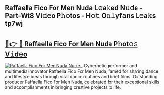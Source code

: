 ## Raffaella Fico For Men Nuda L𝚎a𝚔ed N𝚞𝚍e - Part-Wt8 Vi𝚍𝚎o P𝚑𝚘tos - H𝚘𝚝 O𝚗𝚕yf𝚊ns L𝚎a𝚔s tp7wj

# <h2><a href="http://kfeszr.oniu.top/?m=Raffaella+Fico+For+Men+Nuda">🔗👉 🔴 Raffaella Fico For Men Nuda P𝚑ot𝚘𝚜 V𝚒d𝚎o</a></h2>

[![Raffaella Fico For Men Nuda Nu𝚍e𝚜](https://i.imgur.com/0qMVB7G.gif)](http://kfeszr.oniu.top/?m=Raffaella+Fico+For+Men+Nuda)
Cybernetic performer and multimedia innovator Raffaella Fico For Men Nuda, famed for sharing dance and lifestyle ideas through viral dance routines and brief films. Outstanding producer Raffaella Fico For Men Nuda, celebrated for their exceptional skills and accomplishments in bringing creative projects to life.  
